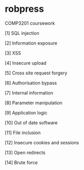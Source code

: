 robpress
========

COMP3201 coursework


[1] SQL injection

[2] Information exposure

[3] XSS

[4] Insecure upload

[5] Cross site request forgery

[6] Authorisation bypass

[7] Internal information

[8] Parameter manipulation

[9] Application logic

[10] Out of date software

[11] File inclusion

[12] Insecure cookies and sessions

[13] Open redirects

[14] Brute force


